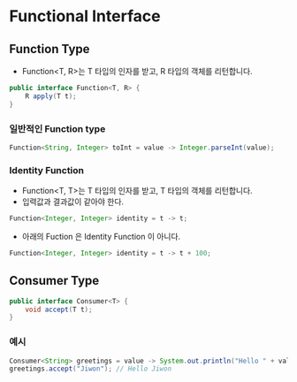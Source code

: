 # Functional Interface

## Function Type

- Function<T, R>는 T 타입의 인자를 받고, R 타입의 객체를 리턴합니다.

```java
public interface Function<T, R> {
    R apply(T t);
}
```

### 일반적인 Function type

```java
Function<String, Integer> toInt = value -> Integer.parseInt(value);
```

### Identity Function

- Function<T, T>는 T 타입의 인자를 받고, T 타입의 객체를 리턴합니다.
- 입력값과 결과값이 같아야 한다.

```java
Function<Integer, Integer> identity = t -> t;
```

- 아래의 Fuction 은 Identity Function 이 아니다.
```java
Function<Integer, Integer> identity = t -> t + 100;
```

## Consumer Type

```java
public interface Consumer<T> {
    void accept(T t);
}
```

### 예시

```java
Consumer<String> greetings = value -> System.out.println("Hello " + value);
greetings.accept("Jiwon"); // Hello Jiwon
```

